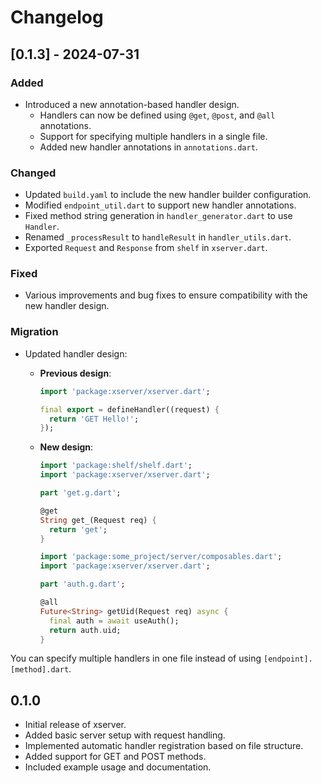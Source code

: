 # Changelog

## [0.1.3] - 2024-07-31

### Added
- Introduced a new annotation-based handler design.
  - Handlers can now be defined using `@get`, `@post`, and `@all` annotations.
  - Support for specifying multiple handlers in a single file.
  - Added new handler annotations in `annotations.dart`.

### Changed
- Updated `build.yaml` to include the new handler builder configuration.
- Modified `endpoint_util.dart` to support new handler annotations.
- Fixed method string generation in `handler_generator.dart` to use `Handler`.
- Renamed `_processResult` to `handleResult` in `handler_utils.dart`.
- Exported `Request` and `Response` from `shelf` in `xserver.dart`.

### Fixed
- Various improvements and bug fixes to ensure compatibility with the new handler design.

### Migration
- Updated handler design:
  - **Previous design**:
    ```dart
    import 'package:xserver/xserver.dart';

    final export = defineHandler((request) {
      return 'GET Hello!';
    });
    ```

  - **New design**:
    ```dart
    import 'package:shelf/shelf.dart';
    import 'package:xserver/xserver.dart';

    part 'get.g.dart';

    @get
    String get_(Request req) {
      return 'get';
    }
    ```

    ```dart
    import 'package:some_project/server/composables.dart';
    import 'package:xserver/xserver.dart';

    part 'auth.g.dart';

    @all
    Future<String> getUid(Request req) async {
      final auth = await useAuth();
      return auth.uid;
    }
    ```

You can specify multiple handlers in one file instead of using `[endpoint].[method].dart`.

## 0.1.0

- Initial release of xserver.
- Added basic server setup with request handling.
- Implemented automatic handler registration based on file structure.
- Added support for GET and POST methods.
- Included example usage and documentation.
